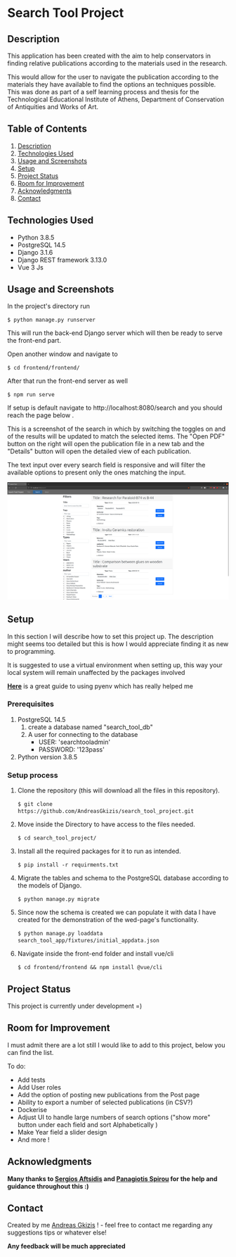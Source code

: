 # Search Tool Project
## Description

This application has been created with the aim to help conservators in finding relative publications according to the materials used in the research.

This would allow for the user to navigate the publication according to the materials they have available to find the options an techniques possible.
This was done as part of a self learning process and thesis for the Technological Educational Institute of Athens, Department of Conservation of Antiquities and Works of Art. 

## Table of Contents
1. [Description](#description)
1. [Technologies Used](#technologies-used)
1. [Usage and Screenshots](#usage-and-screenshots)
1. [Setup](#setup)
1. [Project Status](#project-status)
1. [Room for Improvement](#room-for-improvement)
1. [Acknowledgments](#acknowledgments)
1. [Contact](#contact)


## Technologies Used
- Python 3.8.5
- PostgreSQL 14.5
- Django 3.1.6
- Django REST framework 3.13.0
- Vue 3 Js


## Usage and Screenshots
In the project's directory run
```
$ python manage.py runserver
```
This will run the back-end Django server which will then be ready to serve the front-end part.

Open another window and navigate to 
```
$ cd frontend/frontend/
```
After that run the front-end server as well 
```
$ npm run serve 
```
If setup is default navigate to http://localhost:8080/search and you should reach the page below .

This is a screenshot of the search in which by switching the toggles on and of the results will be updated to match the selected items.
The "Open PDF" button on the right will open the publication file in a new tab and the "Details" button will open the detailed view of each publication.

The text input over every search field is responsive and will filter the available options to present only the ones matching the input.

![Search page](./media/pictures/Search_view.png)

## Setup
In this section I will describe how to set this project up. The description might seems too detailed but this is how I would appreciate finding it as new to programming.

It is suggested to use a virtual environment when setting up, this way your local system will remain unaffected by the packages involved 

**[Here](https://realpython.com/intro-to-pyenv/#virtual-environments-and-pyenv)** is a great guide to using pyenv which has really helped me

### Prerequisites 
1. PostgreSQL 14.5
    1. create a database named "search_tool_db"
    2. A user for connecting to the database
        - USER: 'searchtooladmin'
        - PASSWORD: '123pass'
1. Python version 3.8.5

### Setup process

1. Clone the repository (this will download all the files in this repository).
    ```
    $ git clone https://github.com/AndreasGkizis/search_tool_project.git
    ```
2. Move inside the Directory to have access to the files needed.
    ```
    $ cd search_tool_project/
    ```
3. Install all the required packages for it to run as intended.
    ```
    $ pip install -r requirments.txt
    ```
4. Migrate the tables and schema to the PostgreSQL database according to the models of Django.
     ```
    $ python manage.py migrate
    ```
5. Since now the schema is created we can populate it with data I have created for the demonstration of the wed-page's functionality.
    ```
    $ python manage.py loaddata search_tool_app/fixtures/initial_appdata.json
    ```
9. Navigate inside the front-end folder and install vue/cli
    ```
    $ cd frontend/frontend && npm install @vue/cli
    ```

## Project Status

This project is currently under development =)

## Room for Improvement
I must admit there are a lot still I would like to add to this project, below you can find the list.

To do:
- Add tests
- Add User roles
- Add the option of posting new publications from the Post page
- Ability to export a number of selected publications (in CSV?)
- Dockerise
- Adjust UI to handle large numbers of search options ("show more" button under each field and sort Alphabetically )
- Make Year field a slider design
- And more !


## Acknowledgments

**Many thanks to [Sergios Aftsidis](https://github.com/safts) and [Panagiotis Spirou](https://github.com/panagspirou) for the help and guidance throughout this :)**


## Contact
Created by me [Andreas Gkizis](https://github.com/AndreasGkizis) 
! - feel free to contact me regarding any suggestions tips or whatever else! 

**Any feedback will be much appreciated**
